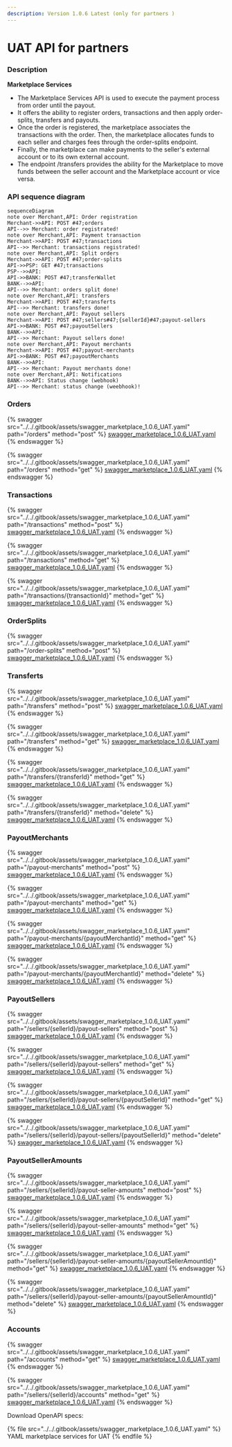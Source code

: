 ```yaml
---
description: Version 1.0.6 Latest (only for partners )
---
```


# UAT API for partners

### Description

**Marketplace Services**

* The Marketplace Services API is used to execute the payment process from order until the payout.
* It offers the ability to register orders, transactions and then apply order-splits, transfers and payouts.
* Once the order is registered, the marketplace associates the transactions with the order. Then, the marketplace allocates funds to each seller and charges fees through the order-splits endpoint.
* Finally, the marketplace can make payments to the seller's external account or to its own external account.
* The endpoint /transfers provides the ability for the Marketplace to move funds between the seller account and the Marketplace account or vice versa.

### API sequence diagram

```mermaid
sequenceDiagram
note over Merchant,API: Order registration
Merchant->>API: POST #47;orders
API-->> Merchant: order registrated!
note over Merchant,API: Payment transaction
Merchant->>API: POST #47;transactions
API-->> Merchant: transactions registrated! 
note over Merchant,API: Split orders
Merchant->>API: POST #47;order-splits
API->>PSP: GET #47;transactions
PSP-->>API: 
API->>BANK: POST #47;transferWallet
BANK-->>API: 
API-->> Merchant: orders split done! 
note over Merchant,API: transfers
Merchant->>API: POST #47;transferts
API-->> Merchant: transfers done!
note over Merchant,API: Payout sellers
Merchant->>API: POST #47;sellers#47;{sellerId}#47;payout-sellers
API->>BANK: POST #47;payoutSellers
BANK-->>API: 
API-->> Merchant: Payout sellers done! 
note over Merchant,API: Payout merchants
Merchant->>API: POST #47;payout-merchants
API->>BANK: POST #47;payoutMerchants
BANK-->>API: 
API-->> Merchant: Payout merchants done!    
note over Merchant,API: Notifications
BANK-->>API: Status change (webhook)
API-->> Merchant: status change (weebhook)! 
```

### Orders

{% swagger src="../../.gitbook/assets/swagger_marketplace_1.0.6_UAT.yaml" path="/orders" method="post" %}
[swagger_marketplace_1.0.6_UAT.yaml](../../.gitbook/assets/swagger_marketplace_1.0.6_UAT.yaml)
{% endswagger %}

{% swagger src="../../.gitbook/assets/swagger_marketplace_1.0.6_UAT.yaml" path="/orders" method="get" %}
[swagger_marketplace_1.0.6_UAT.yaml](../../.gitbook/assets/swagger_marketplace_1.0.6_UAT.yaml)
{% endswagger %}

### Transactions

{% swagger src="../../.gitbook/assets/swagger_marketplace_1.0.6_UAT.yaml" path="/transactions" method="post" %}
[swagger_marketplace_1.0.6_UAT.yaml](../../.gitbook/assets/swagger_marketplace_1.0.6_UAT.yaml)
{% endswagger %}

{% swagger src="../../.gitbook/assets/swagger_marketplace_1.0.6_UAT.yaml" path="/transactions" method="get" %}
[swagger_marketplace_1.0.6_UAT.yaml](../../.gitbook/assets/swagger_marketplace_1.0.6_UAT.yaml)
{% endswagger %}

{% swagger src="../../.gitbook/assets/swagger_marketplace_1.0.6_UAT.yaml" path="/transactions/{transactionId}" method="get" %}
[swagger_marketplace_1.0.6_UAT.yaml](../../.gitbook/assets/swagger_marketplace_1.0.6_UAT.yaml)
{% endswagger %}

### OrderSplits

{% swagger src="../../.gitbook/assets/swagger_marketplace_1.0.6_UAT.yaml" path="/order-splits" method="post" %}
[swagger_marketplace_1.0.6_UAT.yaml](../../.gitbook/assets/swagger_marketplace_1.0.6_UAT.yaml)
{% endswagger %}

### Transferts

{% swagger src="../../.gitbook/assets/swagger_marketplace_1.0.6_UAT.yaml" path="/transfers" method="post" %}
[swagger_marketplace_1.0.6_UAT.yaml](../../.gitbook/assets/swagger_marketplace_1.0.6_UAT.yaml)
{% endswagger %}

{% swagger src="../../.gitbook/assets/swagger_marketplace_1.0.6_UAT.yaml" path="/transfers" method="get" %}
[swagger_marketplace_1.0.6_UAT.yaml](../../.gitbook/assets/swagger_marketplace_1.0.6_UAT.yaml)
{% endswagger %}

{% swagger src="../../.gitbook/assets/swagger_marketplace_1.0.6_UAT.yaml" path="/transfers/{transferId}" method="get" %}
[swagger_marketplace_1.0.6_UAT.yaml](../../.gitbook/assets/swagger_marketplace_1.0.6_UAT.yaml)
{% endswagger %}

{% swagger src="../../.gitbook/assets/swagger_marketplace_1.0.6_UAT.yaml" path="/transfers/{transferId}" method="delete" %}
[swagger_marketplace_1.0.6_UAT.yaml](../../.gitbook/assets/swagger_marketplace_1.0.6_UAT.yaml)
{% endswagger %}

### PayoutMerchants

{% swagger src="../../.gitbook/assets/swagger_marketplace_1.0.6_UAT.yaml" path="/payout-merchants" method="post" %}
[swagger_marketplace_1.0.6_UAT.yaml](../../.gitbook/assets/swagger_marketplace_1.0.6_UAT.yaml)
{% endswagger %}

{% swagger src="../../.gitbook/assets/swagger_marketplace_1.0.6_UAT.yaml" path="/payout-merchants" method="get" %}
[swagger_marketplace_1.0.6_UAT.yaml](../../.gitbook/assets/swagger_marketplace_1.0.6_UAT.yaml)
{% endswagger %}

{% swagger src="../../.gitbook/assets/swagger_marketplace_1.0.6_UAT.yaml" path="/payout-merchants/{payoutMerchantId}" method="get" %}
[swagger_marketplace_1.0.6_UAT.yaml](../../.gitbook/assets/swagger_marketplace_1.0.6_UAT.yaml)
{% endswagger %}

{% swagger src="../../.gitbook/assets/swagger_marketplace_1.0.6_UAT.yaml" path="/payout-merchants/{payoutMerchantId}" method="delete" %}
[swagger_marketplace_1.0.6_UAT.yaml](../../.gitbook/assets/swagger_marketplace_1.0.6_UAT.yaml)
{% endswagger %}

### PayoutSellers

{% swagger src="../../.gitbook/assets/swagger_marketplace_1.0.6_UAT.yaml" path="/sellers/{sellerId}/payout-sellers" method="post" %}
[swagger_marketplace_1.0.6_UAT.yaml](../../.gitbook/assets/swagger_marketplace_1.0.6_UAT.yaml)
{% endswagger %}

{% swagger src="../../.gitbook/assets/swagger_marketplace_1.0.6_UAT.yaml" path="/sellers/{sellerId}/payout-sellers" method="get" %}
[swagger_marketplace_1.0.6_UAT.yaml](../../.gitbook/assets/swagger_marketplace_1.0.6_UAT.yaml)
{% endswagger %}

{% swagger src="../../.gitbook/assets/swagger_marketplace_1.0.6_UAT.yaml" path="/sellers/{sellerId}/payout-sellers/{payoutSellerId}" method="get" %}
[swagger_marketplace_1.0.6_UAT.yaml](../../.gitbook/assets/swagger_marketplace_1.0.6_UAT.yaml)
{% endswagger %}

{% swagger src="../../.gitbook/assets/swagger_marketplace_1.0.6_UAT.yaml" path="/sellers/{sellerId}/payout-sellers/{payoutSellerId}" method="delete" %}
[swagger_marketplace_1.0.6_UAT.yaml](../../.gitbook/assets/swagger_marketplace_1.0.6_UAT.yaml)
{% endswagger %}

### PayoutSellerAmounts

{% swagger src="../../.gitbook/assets/swagger_marketplace_1.0.6_UAT.yaml" path="/sellers/{sellerId}/payout-seller-amounts" method="post" %}
[swagger_marketplace_1.0.6_UAT.yaml](../../.gitbook/assets/swagger_marketplace_1.0.6_UAT.yaml)
{% endswagger %}

{% swagger src="../../.gitbook/assets/swagger_marketplace_1.0.6_UAT.yaml" path="/sellers/{sellerId}/payout-seller-amounts" method="get" %}
[swagger_marketplace_1.0.6_UAT.yaml](../../.gitbook/assets/swagger_marketplace_1.0.6_UAT.yaml)
{% endswagger %}

{% swagger src="../../.gitbook/assets/swagger_marketplace_1.0.6_UAT.yaml" path="/sellers/{sellerId}/payout-seller-amounts/{payoutSellerAmountId}" method="get" %}
[swagger_marketplace_1.0.6_UAT.yaml](../../.gitbook/assets/swagger_marketplace_1.0.6_UAT.yaml)
{% endswagger %}

{% swagger src="../../.gitbook/assets/swagger_marketplace_1.0.6_UAT.yaml" path="/sellers/{sellerId}/payout-seller-amounts/{payoutSellerAmountId}" method="delete" %}
[swagger_marketplace_1.0.6_UAT.yaml](../../.gitbook/assets/swagger_marketplace_1.0.6_UAT.yaml)
{% endswagger %}

### Accounts

{% swagger src="../../.gitbook/assets/swagger_marketplace_1.0.6_UAT.yaml" path="/accounts" method="get" %}
[swagger_marketplace_1.0.6_UAT.yaml](../../.gitbook/assets/swagger_marketplace_1.0.6_UAT.yaml)
{% endswagger %}

{% swagger src="../../.gitbook/assets/swagger_marketplace_1.0.6_UAT.yaml" path="/sellers/{sellerId}/accounts" method="get" %}
[swagger_marketplace_1.0.6_UAT.yaml](../../.gitbook/assets/swagger_marketplace_1.0.6_UAT.yaml)
{% endswagger %}



Download OpenAPI specs:

{% file src="../../.gitbook/assets/swagger_marketplace_1.0.6_UAT.yaml" %}
YAML marketplace services for UAT
{% endfile %}
